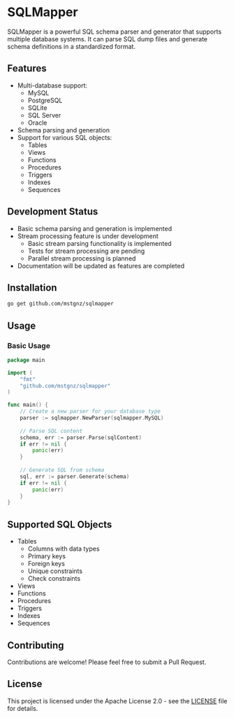 # SQLMapper

SQLMapper is a powerful SQL schema parser and generator that supports multiple database systems. It can parse SQL dump files and generate schema definitions in a standardized format.

## Features

- Multi-database support:
  - MySQL
  - PostgreSQL
  - SQLite
  - SQL Server
  - Oracle
- Schema parsing and generation
- Support for various SQL objects:
  - Tables
  - Views
  - Functions
  - Procedures
  - Triggers
  - Indexes
  - Sequences

## Development Status

- Basic schema parsing and generation is implemented
- Stream processing feature is under development
  - Basic stream parsing functionality is implemented
  - Tests for stream processing are pending
  - Parallel stream processing is planned
- Documentation will be updated as features are completed

## Installation

```bash
go get github.com/mstgnz/sqlmapper
```

## Usage

### Basic Usage

```go
package main

import (
    "fmt"
    "github.com/mstgnz/sqlmapper"
)

func main() {
    // Create a new parser for your database type
    parser := sqlmapper.NewParser(sqlmapper.MySQL)
    
    // Parse SQL content
    schema, err := parser.Parse(sqlContent)
    if err != nil {
        panic(err)
    }
    
    // Generate SQL from schema
    sql, err := parser.Generate(schema)
    if err != nil {
        panic(err)
    }
}
```

## Supported SQL Objects

- Tables
  - Columns with data types
  - Primary keys
  - Foreign keys
  - Unique constraints
  - Check constraints
- Views
- Functions
- Procedures
- Triggers
- Indexes
- Sequences

## Contributing

Contributions are welcome! Please feel free to submit a Pull Request.

## License

This project is licensed under the Apache License 2.0 - see the [LICENSE](LICENSE) file for details.